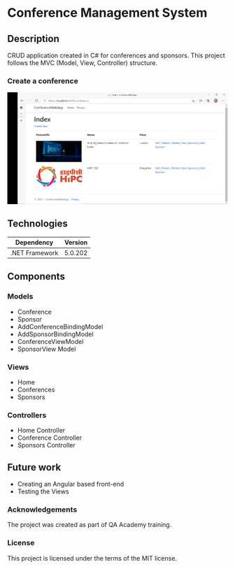 # Conference Management System

## Description
CRUD application created in C# for conferences and sponsors. This project follows the MVC (Model, View, Controller) structure.

### Create a conference
![view all conferences](https://github.com/Andra1609/ConferenceApp/blob/main/readme_img/Screenshot_1.png?raw=true)

## Technologies
| Dependency | Version |
| --- | ----------- |
| .NET Framework | 5.0.202 |

## Components

### Models
* Conference
* Sponsor
* AddConferenceBindingModel
* AddSponsorBindingModel
* ConferenceViewModel
* SponsorView Model

### Views
* Home
* Conferences
* Sponsors

### Controllers
* Home Controller
* Conference Controller
* Sponsors Controller

## Future work
* Creating an Angular based front-end
* Testing the Views

### Acknowledgements
The project was created as part of QA Academy training.

### License
This project is licensed under the terms of the MIT license.